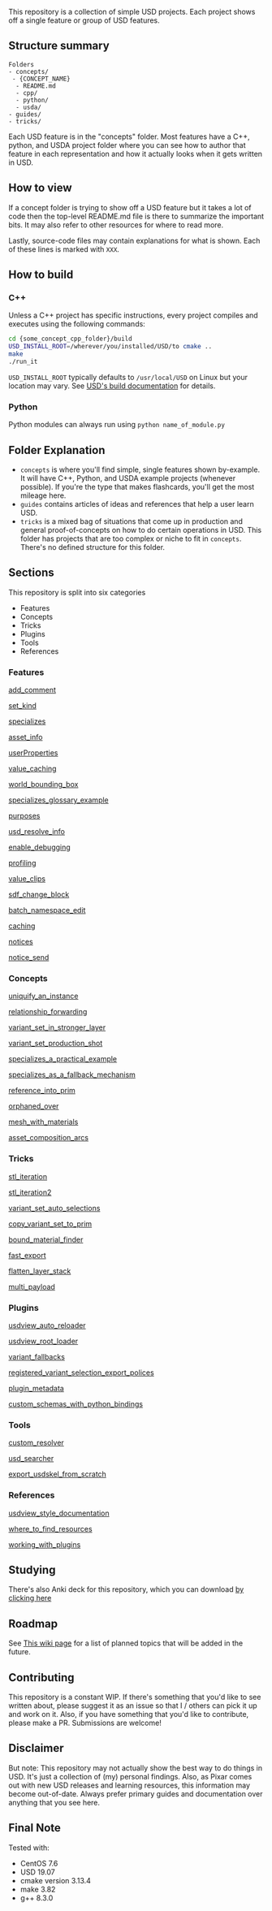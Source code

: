 This repository is a collection of simple USD projects. Each project
shows off a single feature or group of USD features.


## Structure summary

```
Folders
- concepts/
 - {CONCEPT_NAME}
  - README.md
  - cpp/
  - python/
  - usda/
- guides/
- tricks/
```

Each USD feature is in the "concepts" folder. Most features have a C++,
python, and USDA project folder where you can see how to author that
feature in each representation and how it actually looks when it gets
written in USD.


## How to view
If a concept folder is trying to show off a USD feature but it takes a
lot of code then the top-level README.md file is there to summarize the
important bits. It may also refer to other resources for where to read
more.

Lastly, source-code files may contain explanations for what is shown.
Each of these lines is marked with `XXX`.


## How to build
### C++
Unless a C++ project has specific instructions, every project compiles
and executes using the following commands:

```bash
cd {some_concept_cpp_folder}/build
USD_INSTALL_ROOT=/wherever/you/installed/USD/to cmake ..
make
./run_it
```

`USD_INSTALL_ROOT` typically defaults to `/usr/local/USD`
on Linux but your location may vary. 
See [USD's build documentation](https://github.com/PixarAnimationStudios/USD#3-run-the-script) for details.


### Python
Python modules can always run using `python name_of_module.py`


## Folder Explanation
- `concepts` is where you'll find simple, single features shown by-example.
It will have C++, Python, and USDA example projects (whenever possible).
If you're the type that makes flashcards, you'll get the most mileage
here.
- `guides` contains articles of ideas and references that help a user
learn USD.
- `tricks` is a mixed bag of situations that come up in production and
general proof-of-concepts on how to do certain operations in USD. This
folder has projects that are too complex or niche to fit in `concepts`.
There's no defined structure for this folder.


## Sections

This repository is split into six categories

- Features
- Concepts
- Tricks
- Plugins
- Tools
- References


### Features

[add_comment](concepts/add_comment)

[set_kind](concepts/set_kind)

[specializes](concepts/specializes)

[asset_info](concepts/asset_info)

[userProperties](concepts/userProperties)

[value_caching](concepts/value_caching)

[world_bounding_box](concepts/world_bounding_box)

[specializes_glossary_example](tricks/specializes_glossary_example)

[purposes](concepts/purposes)

[usd_resolve_info](concepts/usd_resolve_info)

[enable_debugging](concepts/enable_debugging)

[profiling](guides/profiling_usd.md)

[value_clips](concepts/value_clips)

[sdf_change_block](concepts/sdf_change_block)

[batch_namespace_edit](concepts/batch_namespace_edit)

[caching](concepts/caching)

[notices](concepts/notices)

[notice_send](concepts/notice_send)


### Concepts

[uniquify_an_instance](tricks/uniquify_an_instance)

[relationship_forwarding](concepts/relationship_forwarding)

[variant_set_in_stronger_layer](tricks/variant_set_in_stronger_layer)

[variant_set_production_shot](tricks/variant_set_production_shot)

[specializes_a_practical_example](tricks/specializes_a_practical_example)

[specializes_as_a_fallback_mechanism](tricks/specializes_as_a_fallback_mechanism)

[reference_into_prim](tricks/reference_into_prim)

[orphaned_over](tricks/orphaned_over)

[mesh_with_materials](concepts/mesh_with_materials)

[asset_composition_arcs](guides/asset_composition_arcs.md)


### Tricks

[stl_iteration](tricks/stl_iteration)

[stl_iteration2](tricks/stl_iteration2)

[variant_set_auto_selections](tricks/variant_set_auto_selections )

[copy_variant_set_to_prim](concepts/copy_variant_set_to_prim)

[bound_material_finder](concepts/bound_material_finder)

[fast_export](tricks/fast_export)

[flatten_layer_stack](tricks/flatten_layer_stack)

[multi_payload](concepts/multi_payload)


### Plugins

[usdview_auto_reloader](tricks/usdview_auto_reloader)

[usdview_root_loader](tricks/usdview_root_loader)

[variant_fallbacks](concepts/variant_fallbacks)

[registered_variant_selection_export_polices](guides/registered_variant_selection_export_policies)

[plugin_metadata](concepts/plugin_metadata)

[custom_schemas_with_python_bindings](tricks/custom_schemas_with_python_bindings)


### Tools

[custom_resolver](concepts/custom_resolver)

[usd_searcher](tricks/usd_searcher)

[export_usdskel_from_scratch](tricks/export_usdskel_from_scratch)


### References

[usdview_style_documentation](guides/usdview_style_documentation)

[where_to_find_resources](guides/where_to_find_resources.md)

[working_with_plugins](guides/working_with_plugins.md)


## Studying

There's also Anki deck for this repository, which you can download
[by clicking here](https://drive.google.com/file/d/1qx8N9wwL2ufviuWcQrY3zT2S6GN6nrg7/view?usp=sharing)


## Roadmap
See [This wiki page](https://github.com/ColinKennedy/USD-Cookbook/wiki)
for a list of planned topics that will be added in the future.


## Contributing
This repository is a constant WIP. If there's something that you'd like
to see written about, please suggest it as an issue so that I / others
can pick it up and work on it. Also, if you have something that you'd
like to contribute, please make a PR. Submissions are welcome!


## Disclaimer
But note: This repository may not actually show the best way to do
things in USD. It's just a collection of (my) personal findings. Also,
as Pixar comes out with new USD releases and learning resources, this
information may become out-of-date. Always prefer primary guides and
documentation over anything that you see here.


## Final Note
Tested with:
- CentOS 7.6
- USD 19.07
- cmake version 3.13.4
- make 3.82
- g++ 8.3.0  

